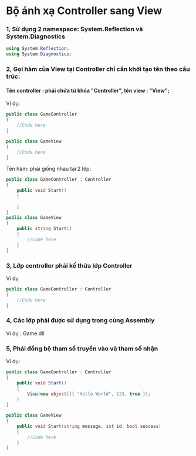 # Bộ ánh xạ Controller sang View
    
### 1, Sử dụng 2 namespace: System.Reflection và System.Diagnostics
```cs 
using System.Reflection;
using System.Diagnostics;
```
### 2, Gọi hàm của View tại Controller chỉ cần khởi tạo tên theo cấu trúc:

   #### Tên controller : phải chứa từ khóa "Controller", tên view : "View";
   
   Ví dụ:
```cs Controller
public class GameController
{
    //Code here
}
```
```cs View
public class GameView
{
    //Code here
}
```

   Tên hàm: phải giống nhau tại 2 lớp:
```cs Start() Controller
public class GameController : Controller
{
    public void Start()
    {
    
    }
}
public class GameView
{
    public string Start()
    {
        //Code here
    }
}
```

            
### 3, Lớp controller phải kế thừa lớp Controller 
Ví dụ
```cs 
public class GameController : Controller 
{
    //Code here
}
```
### 4, Các lớp phải được sử dụng trong cùng Assembly
Ví dụ : Game.dll
### 5, Phải đồng bộ tham số truyền vào và tham số nhận 
   Ví dụ:
```cs class GameController
public class GameController : Controller
{
    public void Start()
    {
        View(new object[]{ "Hello World", 123, true });
    }
}
```
```cs class GameView
public class GameView
{
    public void Start(string message, int id, bool success)
    {
        //Code here
    }
}
